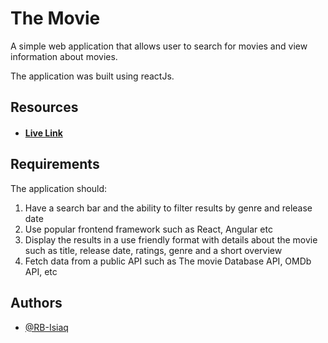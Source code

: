 # The Movie

A simple web application that allows user to search for movies and view information about movies.

The application was built using reactJs.

## Resources

- #### [Live Link](https://colfilms-streaming-app.netlify.app)

## Requirements

The application should:

1. Have a search bar and the ability to filter results by genre and release date
2. Use popular frontend framework such as React, Angular etc
3. Display the results in a use friendly format with details about the movie such as title, release date, ratings, genre and a short overview
4. Fetch data from a public API such as The movie Database API, OMDb API, etc

## Authors

- [@RB-Isiaq](https://twitter.com/RB_Isiaq)
